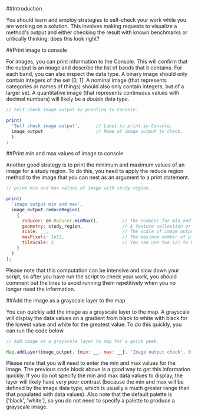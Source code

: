 ##Introduction  

You should learn and employ strategies to self-check your work while you are working on a solution. This involves making requests to visualize a method's output and either checking the result with known benchmarks or critically thinking: does this look right?  

##Print image to console  

For images, you can print information to the Console. This will confirm that the output is an image and describe the list of bands that it contains. For each band, you can also inspect the data type. A binary image should only contain integers of the set [0, 1]. A nominal image (that represents categories or names of things) should also only contain integers, but of a larger set. A quantitative image (that represents continuous values with  decimal numbers) will likely be a _double_ data type.     

```js
// Self check image output by printing to Console.  

print(
  'Self check image output',      // Label to print in Console.
  image_output                    // Name of image output to check.  
  )
;

```
##Print min and max values of image to console

Another good strategy is to print the minimum and maximum values of an image for a study region. To do this, you need to apply the reduce region method to the image that you can nest as an argument to a print statement.   

```js
// print min and max values of image with study region.

print(
  'image output min and max',
  image_output.reduceRegion(
    {
      reducer: ee.Reducer.minMax(),         // The reducer for min and max values.
      geometry: study_region,               // A feature collection or geometry that defines your study site.
      scale: __,                            // The scale of image output.
      maxPixels: 1e12,                      // The maximum number of pixels to use in the computation.
      tileScale: 2                          // You can use two (2) to help if run quickly.
    }
  )
);

```

Please note that this computation can be intensive and slow down your script, so after you have run the script to check your work, you should comment out the lines to avoid running them repetitively when you no longer need the information.

##Add the image as a grayscale layer to the map  

You can quickly add the image as a grayscale layer to the map. A grayscale will display the data values on a gradient from black to white with black for the lowest value and white for the greatest value. To do this quickly, you can run the code below.    

```js
// Add image as a grayscale layer to map for a quick peek.  

Map.addLayer(image_output, {min: __, max: __}, 'Image output check', 0);

```

Please note that you will need to enter the min and max values for the image. The previous code block above is a good way to get this information quickly. If you do not specify the min and max data values to display, the layer will likely have very poor contrast (because the min and max will be defined by the image data type, which is usually a much greater range than that populated with data values). Also note that the default palette is ['black', 'white'], so you do not need to specify a palette to produce a grayscale image.
